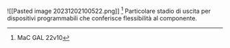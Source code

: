 ![[Pasted image 20231202100522.png]] [^1]
Particolare stadio di uscita per dispositivi programmabili che conferisce flessibilità al componente.





[^1]: MaC GAL 22v10